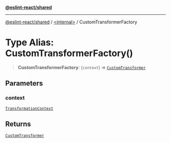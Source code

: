 [**@eslint-react/shared**](../../README.md)

***

[@eslint-react/shared](../../README.md) / [\<internal\>](../README.md) / CustomTransformerFactory

# Type Alias: CustomTransformerFactory()

> **CustomTransformerFactory**: (`context`) => [`CustomTransformer`](../interfaces/CustomTransformer.md)

## Parameters

### context

[`TransformationContext`](../interfaces/TransformationContext.md)

## Returns

[`CustomTransformer`](../interfaces/CustomTransformer.md)
